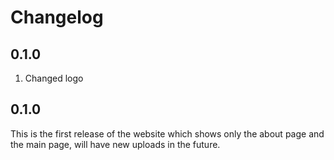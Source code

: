 # Changelog

## 0.1.0

1. Changed logo
## 0.1.0

This is the first release of the website which shows only the about page and the main page, will have new uploads in the future.